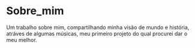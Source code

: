 # Sobre_mim
Um trabalho sobre mim, compartilhando minha visão de mundo e história, atráves de algumas músicas, meu primeiro projeto do qual procurei dar o meu melhor.  
